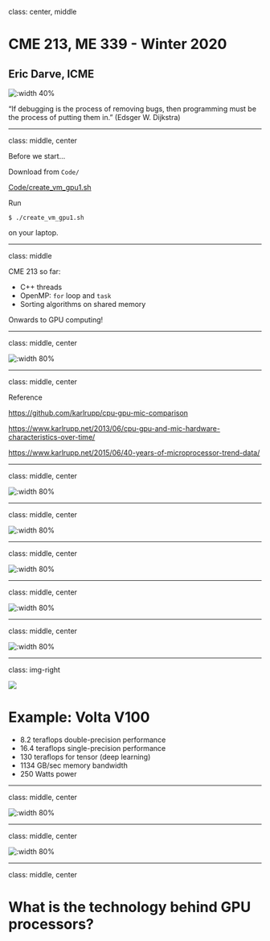 class: center, middle

# CME 213, ME 339 - Winter 2020

## Eric Darve, ICME

![:width 40%](Stanford.jpg)

“If debugging is the process of removing bugs, then programming must be the process of putting them in.”
(Edsger W. Dijkstra)

---
class: middle, center

Before we start...

Download from `Code/`

[Code/create_vm_gpu1.sh](https://github.com/stanford-cme213/stanford-cme213.github.io/blob/master/Code/create_vm_gpu1.sh)

Run 

```
$ ./create_vm_gpu1.sh
```

on your laptop.

---
class: middle

CME 213 so far:

- C++ threads
- OpenMP: `for` loop and `task`
- Sorting algorithms on shared memory

Onwards to GPU computing!

---
class: middle, center

![:width 80%](42-years-processor-trend.png)

---
class: middle, center

Reference

https://github.com/karlrupp/cpu-gpu-mic-comparison

https://www.karlrupp.net/2013/06/cpu-gpu-and-mic-hardware-characteristics-over-time/

https://www.karlrupp.net/2015/06/40-years-of-microprocessor-trend-data/

---
class: middle, center

![:width 80%](2020-01-25-16-54-58.png)

---
class: middle, center

![:width 80%](2020-01-25-16-55-29.png)

---
class: middle, center

![:width 80%](2020-01-25-16-55-49.png)

---
class: middle, center

![:width 80%](2020-01-25-16-56-06.png)

---
class: middle, center

![:width 80%](2020-01-25-16-57-47.png)

---
class: img-right

![](v100.jpg)

# Example: Volta V100

- 8.2 teraflops double-precision performance
- 16.4 teraflops single-precision performance
- 130 teraflops for tensor (deep learning)
- 1134 GB/sec memory bandwidth
- 250 Watts power

---
class: middle, center

![:width 80%](v100-perf.png)

---
class: middle, center

![:width 80%](v100-dl.png)

---
class: middle, center

# What is the technology behind GPU processors?

